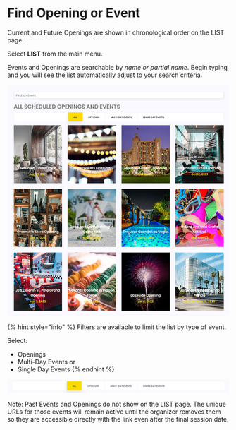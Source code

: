 # Find Opening or Event

Current and Future Openings are shown in chronological order on the LIST page.

Select **LIST** from the main menu.

Events and Openings are searchable by _name or partial name_. Begin typing and you will see the list automatically adjust to your search criteria.

![All Scheduled Openings and Events](../.gitbook/assets/allscheduled.png)

{% hint style="info" %}
Filters are available to limit the list by type of event. 

Select:

* Openings
* Multi-Day Events or 
* Single Day Events
{% endhint %}

![Filter by type of Event](../.gitbook/assets/filtersonly.png)

Note: Past Events and Openings do not show on the LIST page. The unique URLs for those events will remain active until the organizer removes them so they are accessible directly with the link even after the final session date.

